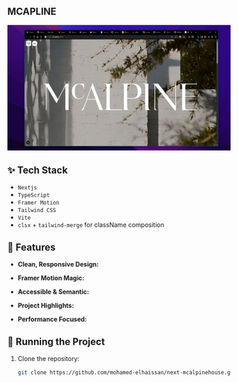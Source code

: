 ## MCAPLINE

<img src="https://github.com/mohamed-elhaissan/next-mcalpinehouse/blob/main/public/screenShot.png" />

## ✨ Tech Stack

- `Nextjs`
- `TypeScript`
- `Framer Motion`
- `Tailwind CSS`
- `Vite`
- `clsx` + `tailwind-merge` for className composition

## 🚀 Features

- **Clean, Responsive Design:**

- **Framer Motion Magic:**

- **Accessible & Semantic:**

- **Project Highlights:**

- **Performance Focused:**

## 🚦 Running the Project

1. Clone the repository:
   ```bash
   git clone https://github.com/mohamed-elhaissan/next-mcalpinehouse.git
   ```
